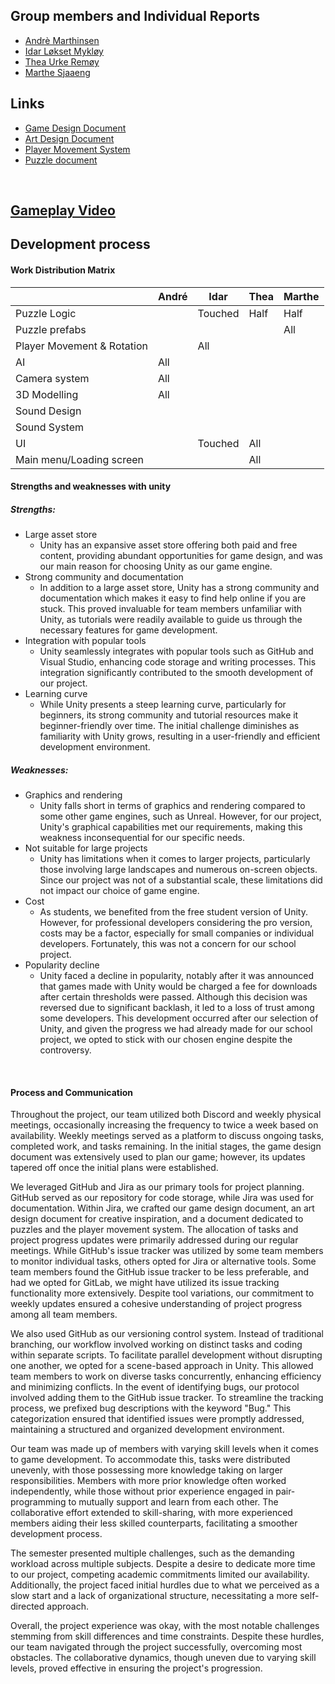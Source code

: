 ## Group members and Individual Reports
- [Andrè Marthinsen](Reports/André.md)
- [Idar Løkset Mykløy](Reports/Idar.md)
- [Thea Urke Remøy](Reports/Thea.md)
- [Marthe Sjaaeng](Reports/Marthe.md)

## Links
- [Game Design Document](https://mousedevs.atlassian.net/wiki/spaces/GP/pages/393429/Game+Design+Document) <br>
- [Art Design Document](https://mousedevs.atlassian.net/wiki/spaces/GP/pages/884737/Art+Design+Document) <br>
- [Player Movement System](https://mousedevs.atlassian.net/wiki/spaces/GP/pages/3833857/PlayerMovementSystem) <br>
- [Puzzle document](https://mousedevs.atlassian.net/wiki/spaces/GP/pages/2654209/Puzzles) <br>

<br>

## [Gameplay Video]()

## Development process

#### Work Distribution Matrix

| | André | Idar | Thea | Marthe |
|----|----|----|----|----|
|Puzzle Logic| | Touched | Half | Half | 
|Puzzle prefabs| | | | All |  
|Player Movement & Rotation| | All | | | 
|AI| All | | | | 
|Camera system| All | | | | 
|3D Modelling| All | | | | 
|Sound Design| | | | | 
|Sound System| | | | | 
|UI| | Touched | All | | 
|Main menu/Loading screen| | | All | | 

#### Strengths and weaknesses with unity
##### Strengths:
- Large asset store
   - Unity has an expansive asset store offering both paid and free content, providing abundant opportunities for game design, and was our main reason for choosing Unity as our game engine.
- Strong community and documentation
    - In addition to a large asset store, Unity has a strong community and documentation which makes it easy to find help online if you are stuck. This proved invaluable for team members unfamiliar with Unity, as tutorials were readily available to guide us through the necessary features for game development.
- Integration with popular tools
    - Unity seamlessly integrates with popular tools such as GitHub and Visual Studio, enhancing code storage and writing processes. This integration significantly contributed to the smooth development of our project.
- Learning curve
    - While Unity presents a steep learning curve, particularly for beginners, its strong community and tutorial resources make it beginner-friendly over time. The initial challenge diminishes as familiarity with Unity grows, resulting in a user-friendly and efficient development environment.

##### Weaknesses:
- Graphics and rendering
   - Unity falls short in terms of graphics and rendering compared to some other game engines, such as Unreal. However, for our project, Unity's graphical capabilities met our requirements, making this weakness inconsequential for our specific needs.
- Not suitable for large projects
   - Unity has limitations when it comes to larger projects, particularly those involving large landscapes and numerous on-screen objects. Since our project was not of a substantial scale, these limitations did not impact our choice of game engine.
- Cost
    - As students, we benefited from the free student version of Unity. However, for professional developers considering the pro version, costs may be a factor, especially for small companies or individual developers. Fortunately, this was not a concern for our school project.
- Popularity decline
   - Unity faced a decline in popularity, notably after it was announced that games made with Unity would be charged a fee for downloads after certain thresholds were passed. Although this decision was reversed due to significant backlash, it led to a loss of trust among some developers. This development occurred after our selection of Unity, and given the progress we had already made for our school project, we opted to stick with our chosen engine despite the controversy.

<br>

#### Process and Communication
Throughout the project, our team utilized both Discord and weekly physical meetings, occasionally increasing the frequency to twice a week based on availability. Weekly meetings served as a platform to discuss ongoing tasks, completed work, and tasks remaining. In the initial stages, the game design document was extensively used to plan our game; however, its updates tapered off once the initial plans were established.

We leveraged GitHub and Jira as our primary tools for project planning. GitHub served as our repository for code storage, while Jira was used for documentation. Within Jira, we crafted our game design document, an art design document for creative inspiration, and a document dedicated to puzzles and the player movement system. The allocation of tasks and project progress updates were primarily addressed during our regular meetings. While GitHub's issue tracker was utilized by some team members to monitor individual tasks, others opted for Jira or alternative tools. Some team members found the GitHub issue tracker to be less preferable, and had we opted for GitLab, we might have utilized its issue tracking functionality more extensively. Despite tool variations, our commitment to weekly updates ensured a cohesive understanding of project progress among all team members.

We also used GitHub as our versioning control system. Instead of traditional branching, our workflow involved working on distinct tasks and coding within separate scripts. To facilitate parallel development without disrupting one another, we opted for a scene-based approach in Unity. This allowed team members to work on diverse tasks concurrently, enhancing efficiency and minimizing conflicts. In the event of identifying bugs, our protocol involved adding them to the GitHub issue tracker. To streamline the tracking process, we prefixed bug descriptions with the keyword "Bug." This categorization ensured that identified issues were promptly addressed, maintaining a structured and organized development environment.

Our team was made up of members with varying skill levels when it comes to game development. To accommodate this, tasks were distributed unevenly, with those possessing more knowledge taking on larger responsibilities. Members with more prior knowledge often worked independently, while those without prior experience engaged in pair-programming to mutually support and learn from each other. The collaborative effort extended to skill-sharing, with more experienced members aiding their less skilled counterparts, facilitating a smoother development process.

The semester presented multiple challenges, such as the demanding workload across multiple subjects. Despite a desire to dedicate more time to our project, competing academic commitments limited our availability. Additionally, the project faced initial hurdles due to what we perceived as a slow start and a lack of organizational structure, necessitating a more self-directed approach.

Overall, the project experience was okay, with the most notable challenges stemming from skill differences and time constraints. Despite these hurdles, our team navigated through the project successfully, overcoming most obstacles. The collaborative dynamics, though uneven due to varying skill levels, proved effective in ensuring the project's progression.

